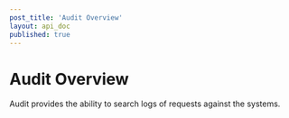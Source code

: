 ```yaml
---
post_title: 'Audit Overview'
layout: api_doc
published: true
---
```

# Audit Overview

Audit provides the ability to search logs of requests against the systems.